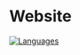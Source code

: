 # Website

[![Languages](https://skillicons.dev/icons?i=js,ts,nodejs,nextjs,prisma,tailwind)](https://skillicons.dev)
